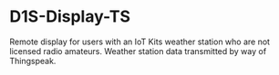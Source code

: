 # D1S-Display-TS
Remote display for users with an IoT Kits weather station who are not licensed radio amateurs.
Weather station data transmitted by way of Thingspeak.
